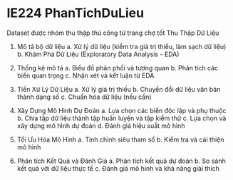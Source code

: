 # IE224 PhanTichDuLieu
Dataset được nhóm thu thập thủ công từ trang chợ tốt
Thu Thập Dữ Liệu

1. Mô tả bộ dữ liệu
a. Xử lý dữ liệu (kiểm tra giá trị thiếu, làm sạch dữ liệu)
b. Khám Phá Dữ Liệu (Exploratory Data Analysis - EDA)

2. Thống kê mô tả
a.  Biểu đồ phân phối và tương quan
b. Phân tích các biến quan trọng
c. Nhận xét và kết luận từ EDA

3. Tiền Xử Lý Dữ Liệu
a. Xử lý giá trị thiếu
b. Chuyển đổi dữ liệu văn bản thành dạng số
c. Chuẩn hóa dữ liệu (nếu cần)

4. Xây Dựng Mô Hình Dự Đoán
a. Lựa chọn các biến độc lập và phụ thuộc
b. Chia tập dữ liệu thành tập huấn luyện và tập kiểm thử
c. Lựa chọn và xây dựng mô hình dự đoán
d. Đánh giá hiệu suất mô hình
 
5. Tối Ưu Hóa Mô Hình
a. Tinh chỉnh siêu tham số
b. Kiểm tra và cải thiện mô hình

6. Phân tích Kết Quả và Đánh Giá
a. Phân tích kết quả dự đoán
b. So sánh kết quả với dữ liệu thực tế
c. Đánh giá mô hình và khả năng giải thích
